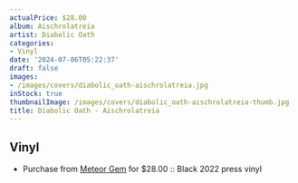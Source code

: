 ```yaml
---
actualPrice: $28.00
album: Aischrolatreia
artist: Diabolic Oath
categories:
- Vinyl
date: '2024-07-06T05:22:37'
draft: false
images:
- /images/covers/diabolic_oath-aischrolatreia.jpg
inStock: true
thumbnailImage: /images/covers/diabolic_oath-aischrolatreia-thumb.jpg
title: Diabolic Oath - Aischrolatreia
---
```


## Vinyl
* Purchase from [Meteor Gem](https://meteor-gem.com/products/diabolic-oath-aischrolatreia-12) for $28.00 :: Black 2022 press vinyl
